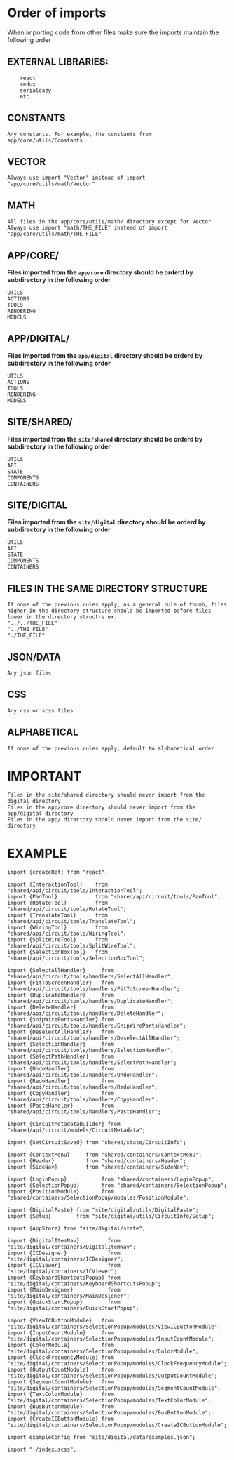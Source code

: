 # Order of imports #
When importing code from other files make sure the imports maintain the following order

## EXTERNAL LIBRARIES: ##
        react
        redux
        serialeazy
        etc.
        

## CONSTANTS ##
    Any constants. For example, the constants from app/core/utils/Constants
## VECTOR ##   
    Always use import "Vector" instead of import "app/core/utils/math/Vector"

## MATH ##
    All files in the app/core/utils/math/ directory except for Vector
    Always use import "math/THE_FILE" instead of import "app/core/utils/math/THE_FILE"


## APP/CORE/ ##
**Files imported from the `app/core` directory should be orderd by subdirectory in the following order**
    
    UTILS
    ACTIONS
    TOOLS
    RENDERING
    MODELS
## APP/DIGITAL/ ##
**Files imported from the `app/digital` directory should be orderd by subdirectory in the following order**
    
    UTILS
    ACTIONS
    TOOLS
    RENDERING
    MODELS

## SITE/SHARED/ ##
**Files imported from the `site/shared` directory should be orderd by subdirectory in the following order**
    
    UTILS
    API
    STATE
    COMPONENTS
    CONTAINERS
## SITE/DIGITAL ##
**Files imported from the `site/digital` directory should be orderd by subdirectory in the following order**
    
    UTILS
    API
    STATE
    COMPONENTS
    CONTAINERS
    
## FILES IN THE SAME DIRECTORY STRUCTURE ##
    If none of the previous rules apply, as a general rule of thumb, files higher in the directory structure should be imported before files lower in the directory structre ex:
    "../../THE_FILE"
    "../THE_FILE"
    "./THE_FILE"

## JSON/DATA ##
    Any json files

## CSS ##
    Any css or scss files

## ALPHABETICAL ##
    If none of the previous rules apply, default to alphabetical order
    
# IMPORTANT #
    Files in the site/shared directory should never import from the digital directory
    Files in the app/core directory should never import from the app/digital directory
    Files in the app/ directory should never import from the site/ directory 

# EXAMPLE #
    import {createRef} from "react";

    import {InteractionTool}    from "shared/api/circuit/tools/InteractionTool";
    import {PanTool}            from "shared/api/circuit/tools/PanTool";
    import {RotateTool}         from "shared/api/circuit/tools/RotateTool";
    import {TranslateTool}      from "shared/api/circuit/tools/TranslateTool";
    import {WiringTool}         from "shared/api/circuit/tools/WiringTool";
    import {SplitWireTool}      from "shared/api/circuit/tools/SplitWireTool";
    import {SelectionBoxTool}   from "shared/api/circuit/tools/SelectionBoxTool";

    import {SelectAllHandler}     from "shared/api/circuit/tools/handlers/SelectAllHandler";
    import {FitToScreenHandler}   from "shared/api/circuit/tools/handlers/FitToScreenHandler";
    import {DuplicateHandler}     from "shared/api/circuit/tools/handlers/DuplicateHandler";
    import {DeleteHandler}        from "shared/api/circuit/tools/handlers/DeleteHandler";
    import {SnipWirePortsHandler} from "shared/api/circuit/tools/handlers/SnipWirePortsHandler";
    import {DeselectAllHandler}   from "shared/api/circuit/tools/handlers/DeselectAllHandler";
    import {SelectionHandler}     from "shared/api/circuit/tools/handlers/SelectionHandler";
    import {SelectPathHandler}    from "shared/api/circuit/tools/handlers/SelectPathHandler";
    import {UndoHandler}          from "shared/api/circuit/tools/handlers/UndoHandler";
    import {RedoHandler}          from "shared/api/circuit/tools/handlers/RedoHandler";
    import {CopyHandler}          from "shared/api/circuit/tools/handlers/CopyHandler";
    import {PasteHandler}         from "shared/api/circuit/tools/handlers/PasteHandler";

    import {CircuitMetadataBuilder} from "shared/api/circuit/models/CircuitMetadata";

    import {SetCircuitSaved} from "shared/state/CircuitInfo";

    import {ContextMenu}     from "shared/containers/ContextMenu";
    import {Header}          from "shared/containers/Header";
    import {SideNav}         from "shared/containers/SideNav";

    import {LoginPopup}           from "shared/containers/LoginPopup";
    import {SelectionPopup}       from "shared/containers/SelectionPopup";
    import {PositionModule}       from "shared/containers/SelectionPopup/modules/PositionModule";

    import {DigitalPaste} from "site/digital/utils/DigitalPaste";
    import {Setup}        from "site/digital/utils/CircuitInfo/Setup";

    import {AppStore} from "site/digital/state";

    import {DigitalItemNav}         from "site/digital/containers/DigitalItemNav";
    import {ICDesigner}             from "site/digital/containers/ICDesigner";
    import {ICViewer}               from "site/digital/containers/ICViewer";
    import {KeyboardShortcutsPopup} from "site/digital/containers/KeyboardShortcutsPopup";
    import {MainDesigner}           from "site/digital/containers/MainDesigner";
    import {QuickStartPopup}        from "site/digital/containers/QuickStartPopup";

    import {ViewICButtonModule}   from "site/digital/containers/SelectionPopup/modules/ViewICButtonModule";
    import {InputCountModule}     from "site/digital/containers/SelectionPopup/modules/InputCountModule";
    import {ColorModule}          from "site/digital/containers/SelectionPopup/modules/ColorModule";
    import {ClockFrequencyModule} from "site/digital/containers/SelectionPopup/modules/ClockFrequencyModule";
    import {OutputCountModule}    from "site/digital/containers/SelectionPopup/modules/OutputCountModule";
    import {SegmentCountModule}   from "site/digital/containers/SelectionPopup/modules/SegmentCountModule";
    import {TextColorModule}      from "site/digital/containers/SelectionPopup/modules/TextColorModule";
    import {BusButtonModule}      from "site/digital/containers/SelectionPopup/modules/BusButtonModule";
    import {CreateICButtonModule} from "site/digital/containers/SelectionPopup/modules/CreateICButtonModule";

    import exampleConfig from "site/digital/data/examples.json";

    import "./index.scss";
